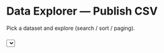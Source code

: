 # Data Explorer — Publish CSV

Pick a dataset and explore (search / sort / paging).

<select id="sel" style="margin:8px 0;"></select>
<div id="tbl_mount"><table id="tbl" class="display" width="100%"></table></div>

<link rel="stylesheet" href="https://cdn.datatables.net/1.13.8/css/jquery.dataTables.min.css"/>
<link rel="stylesheet" href="https://cdn.datatables.net/scroller/2.4.3/css/scroller.dataTables.min.css"/>
<script src="https://code.jquery.com/jquery-3.7.1.min.js"></script>
<script src="https://cdn.datatables.net/1.13.8/js/jquery.dataTables.min.js"></script>
<script src="https://cdn.datatables.net/scroller/2.4.3/js/dataTables.scroller.min.js"></script>
<script src="https://cdn.jsdelivr.net/npm/papaparse@5.4.1/papaparse.min.js"></script>

<script>
function siteRoot(){
  const parts = location.pathname.split('/').filter(Boolean);
  return parts.length ? '/' + parts[0] + '/' : '/';
}
function bust(u){
  const v = Date.now(); // avoid stale JSON/CSV on GitHub Pages/CDN
  return u + (u.includes('?') ? '&' : '?') + 'v=' + v;
}

function toArrayData(rows, fields){
  const out = [];
  for (const r of rows){
    if (Object.values(r).every(v => v === null || v === "" || typeof v === "undefined")) continue;
    out.push(fields.map(f => (r[f] ?? "")));
  }
  return out;
}
function uniqueFields(fields){
  const seen = {};
  return fields.map(f => (f in seen ? (seen[f]++, f + "_" + seen[f]) : (seen[f]=0, f)));
}

function initExplorer(){
  const sel = document.getElementById('sel');
  const mount = document.getElementById('tbl_mount');
  if (!sel || !mount) return;

  fetch(bust(siteRoot() + 'assets/datasets.json')).then(r=>r.json()).then(list=>{
    sel.innerHTML = '';
    if (!list.length){ sel.outerHTML="<em>publish/ is empty.</em>"; return; }
    for (const d of list){
      const opt = document.createElement('option');
      opt.value = d.file; opt.textContent = `${d.file}  (${(d.size/1024).toFixed(1)} KB)`;
      sel.appendChild(opt);
    }
    const load = (fname)=>{
      mount.innerHTML = '<table id="tbl" class="display" width="100%"></table>';
      const url = bust(siteRoot() + 'publish/' + fname);
      Papa.parse(url, {
        download: true, header: true, dynamicTyping: false, skipEmptyLines: "greedy",
        complete: (res) => {
          const fields0 = res.meta.fields || [];
          const fields  = uniqueFields(fields0);
          const data    = toArrayData(res.data, fields0);
          const columns = fields.map(t => ({ title: t }));
          $('#tbl').DataTable({
            data, columns, destroy: true, processing: true, deferRender: true, autoWidth: false,
            pageLength: 25, lengthMenu: [25,50,100,250,1000],
            scrollX: true,
            scroller: data.length > 1000,
            scrollY: data.length > 1000 ? '60vh' : '',
            orderClasses: false, stateSave: true
          });
        },
        error: (err) => { mount.innerHTML = '<em>Failed to load CSV: ' + err.message + '</em>'; console.error(err); }
      });
    };
    sel.onchange = e => load(e.target.value);
    load(sel.value);
  });
}
if (document.readyState === 'loading') document.addEventListener('DOMContentLoaded', initExplorer);
else initExplorer();
if (window.document$) document$.subscribe(initExplorer);
</script>
